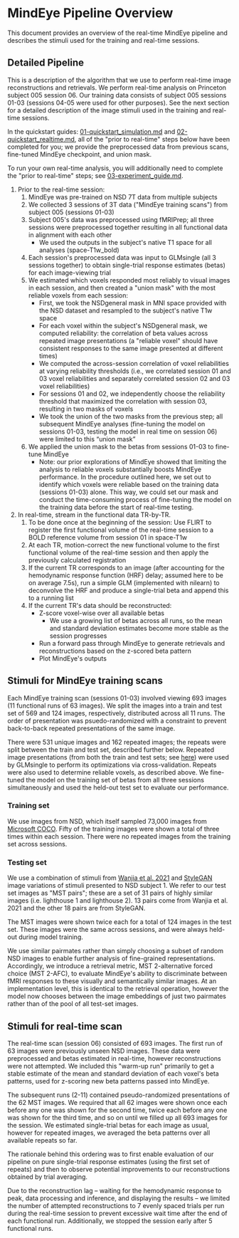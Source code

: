 # MindEye Pipeline Overview

This document provides an overview of the real-time MindEye pipeline and describes the stimuli used for the training and real-time sessions. 

## Detailed Pipeline
This is a description of the algorithm that we use to perform real-time image reconstructions and retrievals. We perform real-time analysis on Princeton subject 005 session 06. Our training data consists of subject 005 sessions 01-03 (sessions 04-05 were used for other purposes). See the next section for a detailed description of the image stimuli used in the training and real-time sessions. 

In the quickstart guides: [01-quickstart_simulation.md](01-quickstart_simulation.md) and [02-quickstart_realtime.md](02-quickstart_realtime.md), all of the "prior to real-time" steps below have been completed for you; we provide the preprocessed data from previous scans, fine-tuned MindEye checkpoint, and union mask. 

To run your own real-time analysis, you will additionally need to complete the "prior to real-time" steps; see [03-experiment_guide.md](03-experiment_guide.md).

1. Prior to the real-time session:
    1. MindEye was pre-trained on NSD 7T data from multiple subjects
    2. We collected 3 sessions of 3T data ("MindEye training scans") from subject 005 (sessions 01-03)
    3. Subject 005's data was preprocessed using fMRIPrep; all three sessions were preprocessed together resulting in all functional data in alignment with each other
        * We used the outputs in the subject's native T1 space for all analyses (space-T1w_bold)
    4. Each session's preprocessed data was input to GLMsingle (all 3 sessions together) to obtain single-trial response estimates (betas) for each image-viewing trial
    5. We estimated which voxels responded most reliably to visual images in each session, and then created a "union mask" with the most reliable voxels from each session: 
        * First, we took the NSDgeneral mask in MNI space provided with the NSD dataset and resampled to the subject's native T1w space
        * For each voxel within the subject's NSDgeneral mask, we computed reliability: the correlation of beta values across repeated image presentations (a "reliable voxel" should have consistent responses to the same image presented at different times)
        * We computed the across-session correlation of voxel reliabilities at varying reliability thresholds (i.e., we correlated session 01 and 03 voxel reliabilities and separately correlated session 02 and 03 voxel reliabilities) 
        * For sessions 01 and 02, we independently choose the reliability threshold that maximized the correlation with session 03, resulting in two masks of voxels
        * We took the union of the two masks from the previous step; all subsequent MindEye analyses (fine-tuning the model on sessions 01-03, testing the model in real time on session 06) were limited to this “union mask”
    6. We applied the union mask to the betas from sessions 01-03 to fine-tune MindEye
        * Note: our prior explorations of MindEye showed that limiting the analysis to reliable voxels substantially boosts MindEye performance. In the procedure outlined here, we set out to identify which voxels were reliable based on the training data (sessions 01-03) alone. This way, we could set our mask and conduct the time-consuming process of fine-tuning the model on the training data before the start of real-time testing. 
2. In real-time, stream in the functional data TR-by-TR. 
    1. To be done once at the beginning of the session: Use FLIRT to register the first functional volume of the real-time session to a BOLD reference volume from session 01 in space-T1w
    2. At each TR, motion-correct the new functional volume to the first functional volume of the real-time session and then apply the previously calculated registration
    3. If the current TR corresponds to an image (after accounting for the hemodynamic response function (HRF) delay; assumed here to be on average 7.5s), run a simple GLM (implemented with nilearn) to deconvolve the HRF and produce a single-trial beta and append this to a running list
    4. If the current TR's data should be reconstructed:
        * Z-score voxel-wise over all available betas
            * We use a growing list of betas across all runs, so the mean and standard deviation estimates become more stable as the session progresses
        * Run a forward pass through MindEye to generate retrievals and reconstructions based on the z-scored beta pattern
        * Plot MindEye's outputs

## Stimuli for MindEye training scans
Each MindEye training scan (sessions 01-03) involved viewing 693 images (11 functional runs of 63 images). We split the images into a train and test set of 569 and 124 images, respectively, distributed across all 11 runs. The order of presentation was psuedo-randomized with a constraint to prevent back-to-back repeated presentations of the same image.

There were 531 unique images and 162 repeated images; the repeats were split between the train and test set, described further below. Repeated image presentations (from both the train and test sets; see [here](https://glmsingle.readthedocs.io/en/latest/wiki.html#i-noticed-that-glmsingle-involves-some-internal-cross-validation-is-this-a-problem-for-decoding-style-analyses-where-we-want-to-divide-the-data-into-a-training-set-and-a-test-set)) were used by GLMsingle to perform its optimizations via cross-validation. Repeats were also used to determine reliable voxels, as described above. We fine-tuned the model on the training set of betas from all three sessions simultaneously and used the held-out test set to evaluate our performance. 

### Training set
We use images from NSD, which itself sampled 73,000 images from [Microsoft COCO](https://link.springer.com/chapter/10.1007/978-3-319-10602-1_48). Fifty of the training images were shown a total of three times within each session. There were no repeated images from the training set across sessions. 

### Testing set
We use a combination of stimuli from [Wanjia et al. 2021](https://www.nature.com/articles/s41467-021-25126-0#Sec8) and [StyleGAN](http://github.com/NVlabs/stylegan) image variations of stimuli presented to NSD subject 1. We refer to our test set images as "MST pairs"; these are a set of 31 pairs of highly similar images (i.e. lighthouse 1 and lighthouse 2). 13 pairs come from Wanjia et al. 2021 and the other 18 pairs are from StyleGAN. 

The MST images were shown twice each for a total of 124 images in the test set. These images were the same across sessions, and were always held-out during model training.

We use similar pairmates rather than simply choosing a subset of random NSD images to enable further analysis of fine-grained representations. Accordingly, we introduce a retrieval metric, MST 2-alternative forced choice (MST 2-AFC), to evaluate MindEye's ability to discriminate between fMRI responses to these visually and semantically similar images. At an implementation level, this is identical to the retrieval operation, however the model now chooses between the image embeddings of just two pairmates rather than of the pool of all test-set images. 

## Stimuli for real-time scan
The real-time scan (session 06) consisted of 693 images. The first run of 63 images were previously unseen NSD images. These data were preprocessed and betas estimated in real-time, however reconstructions were not attempted. We included this "warm-up run" primarily to get a stable estimate of the mean and standard deviation of each voxel's beta patterns, used for z-scoring new beta patterns passed into MindEye. 

The subsequent runs (2-11) contained pseudo-randomized presentations of the 62 MST images. We required that all 62 images were shown once each before any one was shown for the second time, twice each before any one was shown for the third time, and so on until we filled up all 693 images for the session. We estimated single-trial betas for each image as usual, however for repeated images, we averaged the beta patterns over all available repeats so far. 

The rationale behind this ordering was to first enable evaluation of our pipeline on pure single-trial response estimates (using the first set of repeats) and then to observe potential improvements to our reconstructions obtained by trial averaging. 

Due to the reconstruction lag – waiting for the hemodynamic response to peak, data processing and inference, and displaying the results – we limited the number of attempted reconstructions to 7 evenly spaced trials per run during the real-time session to prevent excessive wait time after the end of each functional run. Additionally, we stopped the session early after 5 functional runs. 
